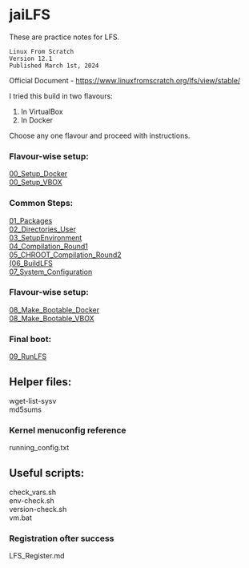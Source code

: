 # jaiLFS

These are practice notes for LFS.

```
Linux From Scratch
Version 12.1
Published March 1st, 2024
```
Official Document - https://www.linuxfromscratch.org/lfs/view/stable/  


I tried this build in two flavours:
1. In VirtualBox
2. In Docker 

Choose any one flavour and proceed with instructions.


### Flavour-wise setup:  
[00_Setup_Docker](00_Setup_Docker.md)  
[00_Setup_VBOX](00_Setup_VBOX.md)  

### Common Steps:  
[01_Packages](01_Packages.md)  
[02_Directories_User](02_Directories_User.md)  
[03_SetupEnvironment](03_SetupEnvironment.md)  
[04_Compilation_Round1](04_Compilation_Round1.md)  
[05_CHROOT_Compilation_Round2](05_CHROOT_Compilation_Round2.md)  
[(06_BuildLFS](06_BuildLFS.md)  
[07_System_Configuration](07_System_Configuration.md)  

### Flavour-wise setup:  
[08_Make_Bootable_Docker](08_Make_Bootable_Docker.md)  
[08_Make_Bootable_VBOX](08_Make_Bootable_VBOX.md)  

### Final boot:  
[09_RunLFS](09_RunLFS.md)  

## Helper files:  
wget-list-sysv  
md5sums  

### Kernel menuconfig reference
running_config.txt


## Useful scripts:  
check_vars.sh  
env-check.sh  
version-check.sh  
vm.bat

### Registration ofter success
LFS_Register.md



